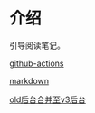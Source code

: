 # 介绍

引导阅读笔记。

[github-actions](./prose/github-actions.md)

[markdown](./prose/markdown.md)

[old后台合并至v3后台](./prose/backstage-merge.md)
